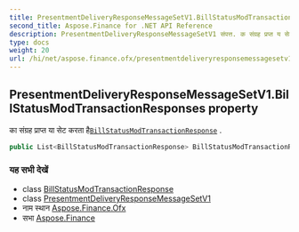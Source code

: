 ```yaml
---
title: PresentmentDeliveryResponseMessageSetV1.BillStatusModTransactionResponses
second_title: Aspose.Finance for .NET API Reference
description: PresentmentDeliveryResponseMessageSetV1 संपत्त. क संग्रह प्रप्त य सेट करत हैBillStatusModTransactionResponse .
type: docs
weight: 20
url: /hi/net/aspose.finance.ofx/presentmentdeliveryresponsemessagesetv1/billstatusmodtransactionresponses/
---
```

## PresentmentDeliveryResponseMessageSetV1.BillStatusModTransactionResponses property

का संग्रह प्राप्त या सेट करता है[`BillStatusModTransactionResponse`](../../../aspose.finance.ofx.billerdelivery/billstatusmodtransactionresponse/) .

```csharp
public List<BillStatusModTransactionResponse> BillStatusModTransactionResponses { get; set; }
```

### यह सभी देखें

* class [BillStatusModTransactionResponse](../../../aspose.finance.ofx.billerdelivery/billstatusmodtransactionresponse/)
* class [PresentmentDeliveryResponseMessageSetV1](../)
* नाम स्थान [Aspose.Finance.Ofx](../../presentmentdeliveryresponsemessagesetv1/)
* सभा [Aspose.Finance](../../../)


